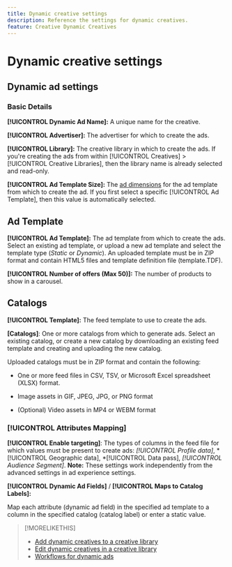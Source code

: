 ```yaml
---
title: Dynamic creative settings
description: Reference the settings for dynamic creatives.
feature: Creative Dynamic Creatives
---
```

# Dynamic creative settings

<!-- add a description -->

<!-- This looks the same for me for either HTML5 type as of 9/24:

## Dynamic ad settings for static HTML5 ads {#dynamic-ad-settings-static-html5}

### Basic Details

**[!UICONTROL Advertiser]:** The advertiser for which to create the ads.

**[!UICONTROL Library]:** The creative library in which to create the ads.

**[!UICONTROL Dynamic Ad Name]:** A unique name for the creative.

**[!UICONTROL Ad Template Size]:** The ad dimensions for the ad template from which to create the ad. If you first select a specific [!UICONTROL Ad Template], then this value is automatically selected.

**[!UICONTROL Ad Template Type]:** The type of ad template from which to create the ad: *[!UICONTROL Static HTML5]* or *[!UICONTROL Dynamic HTML5]*.  If you first select a specific [!UICONTROL Ad Template], then this value is automatically selected.

**[!UICONTROL Ad Template]:** The ad template from which to create the ad.

**[!UICONTROL clickURL]:** A valid landing page URL to which users are redirected when they click the ad.

### [!UICONTROL Attributes Details]

-->

## Dynamic ad settings<!-- for dynamic HTML5 ads {#dynamic-ad-settings-dynamic-html5}-->

<!-- add a description -->

### Basic Details

**[!UICONTROL Dynamic Ad Name]:** A unique name for the creative.

**[!UICONTROL Advertiser]:** The advertiser for which to create the ads.

**[!UICONTROL Library]:** The creative library in which to create the ads. If you're creating the ads from within [!UICONTROL Creatives] > [!UICONTROL Creative Libraries], then the library name is already selected and read-only.

**[!UICONTROL Ad Template Size]:** The [ad dimensions](/help/creative/creative-libraries/creative-sizes.md) for the ad template from which to create the ad. If you first select a specific [!UICONTROL Ad Template], then this value is automatically selected.

## Ad Template

**[!UICONTROL Ad Template]:** The ad template from which to create the ads. Select an existing ad template, or upload a new ad template and select the template type (*Static* or *Dynamic*). An uploaded template must be in ZIP format and contain HTML5 files and template definition file (template.TDF). <!-- Need to add more specs for that -->

**[!UICONTROL Number of offers (Max 50)]:** The number of products to show in a carousel. 

## Catalogs

**[!UICONTROL Template]:** The feed template to use to create the ads.

**\[Catalogs\]**: One or more catalogs from which to generate ads. Select an existing catalog, or create a new catalog by downloading an existing feed template and creating and uploading the new catalog.

Uploaded catalogs must be in ZIP format and contain the following:

* One or more feed files in CSV, TSV, or Microsoft Excel spreadsheet (XLSX) format.<!-- Need to add more specs for that -->

* Image assets in GIF, JPEG, JPG, or PNG format

* (Optional) Video assets in MP4 or WEBM format

### [!UICONTROL Attributes Mapping]

**[!UICONTROL Enable targeting]**: <!-- "targeting options/filters," but I don't think this means user targeting since that is set in the experience/ad on DSP -->The types of columns in the feed file for which values must be present to create ads: *[!UICONTROL Profile data]*, *[!UICONTROL Geographic data], *[!UICONTROL Data pass], *[!UICONTROL Audience Segment]*.  **Note:** These settings work independently from the advanced settings in ad experience settings.<!-- Clarify what qualifies for each, and explain more -->

**[!UICONTROL Dynamic Ad Fields]** / **[!UICONTROL Maps to Catalog Labels]:**

Map each attribute (dynamic ad field) in the specified ad template to a column in the specified catalog (catalog label) or enter a static value.

>[!MORELIKETHIS]
>
>* [Add dynamic creatives to a creative library](creative-add-dynamic.md)
>* [Edit dynamic creatives in a creative library](creative-edit-dynamic.md)
>* [Workflows for dynamic ads](/help/creative/introduction/workflow-dynamic-ads.md)
